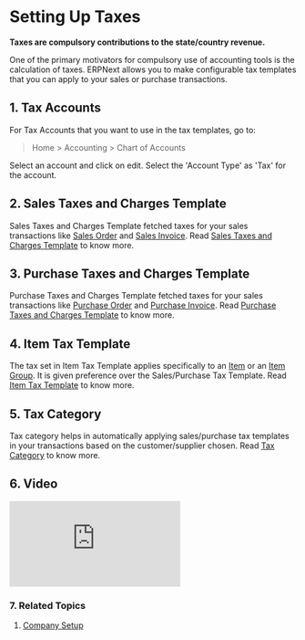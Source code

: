 <!-- add-breadcrumbs -->
# Setting Up Taxes

**Taxes are compulsory contributions to the state/country revenue.**

One of the primary motivators for compulsory use of accounting tools is the
calculation of taxes. ERPNext allows you to make configurable tax templates that you can apply to your sales or
purchase transactions.

## 1. Tax Accounts

For Tax Accounts that you want to use in the tax templates, go to:
> Home > Accounting > Chart of Accounts

Select an account and click on edit. Select the 'Account Type' as 'Tax' for the account.

## 2. Sales Taxes and Charges Template
Sales Taxes and Charges Template fetched taxes for your sales transactions like [Sales Order](/docs/user/manual/en/selling/sales-order) and [Sales Invoice](/docs/user/manual/en/accounts/sales-invoice).
Read [Sales Taxes and Charges Template](/docs/user/manual/en/selling/sales-taxes-and-charges-template) to know more.

## 3. Purchase Taxes and Charges Template
Purchase Taxes and Charges Template fetched taxes for your sales transactions like [Purchase Order](/docs/user/manual/en/buying/purchase-order) and [Purchase Invoice](/docs/user/manual/en/accounts/purchase-invoice).
Read [Purchase Taxes and Charges Template](/docs/user/manual/en/buying/purchase-taxes-and-charges-template) to know more.

## 4. Item Tax Template
The tax set in Item Tax Template applies specifically to an [Item](/docs/user/manual/en/stock/item) or an [Item Group](/docs/user/manual/en/stock/item-group). It is given preference over the Sales/Purchase Tax Template.
Read [Item Tax Template](/docs/user/manual/en/accounts/item-tax-template) to know more.

## 5. Tax Category
Tax category helps in automatically applying sales/purchase tax templates in your transactions based on the customer/supplier chosen.
Read [Tax Category](/docs/user/manual/en/accounts/tax-category) to know more.

## 6. Video

<div>
  <div class="embed-container">
    <iframe src="https://www.youtube.com/embed/a8Eh4zLIrkU?rel=0" frameborder="0" allow="autoplay; encrypted-media" allowfullscreen>
    </iframe>
  </div>
</div>

### 7. Related Topics
1. [Company Setup](/docs/user/manual/en/setting-up/company-setup)

